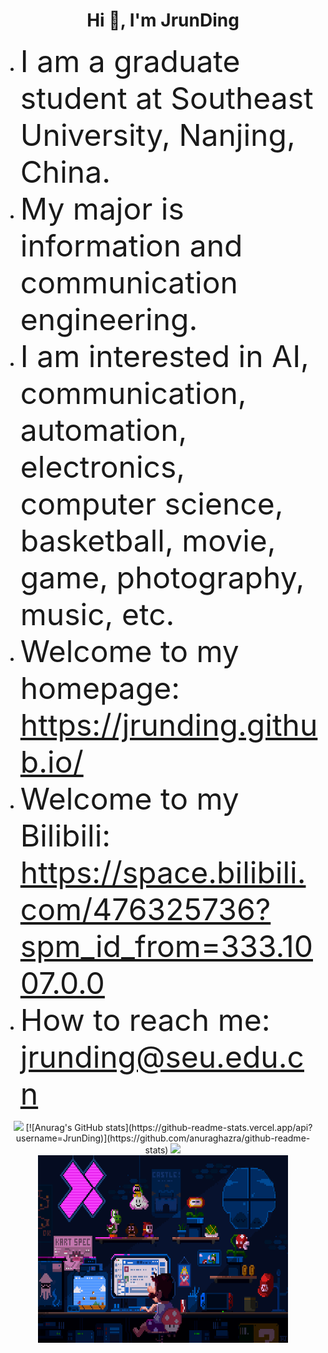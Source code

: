 <h1 align="center">Hi 👋, I'm JrunDing</h1>

- <font size=8>I am a graduate student at Southeast University, Nanjing, China.</font>
- <font size=8>My major is information and communication engineering.</font>
- <font size=8>I am interested in AI, communication, automation, electronics, computer science, basketball, movie, game, photography, music, etc.</font>
- <font size=8>Welcome to my homepage: https://jrunding.github.io/</font>
- <font size=8>Welcome to my Bilibili: https://space.bilibili.com/476325736?spm_id_from=333.1007.0.0</font>
- <font size=8>How to reach me: jrunding@seu.edu.cn</font>


<div align="center">
<span>  </span>
<img height="150px" src="https://github-readme-stats.vercel.app/api?username=JrunDing" /><span> 
[![Anurag's GitHub stats](https://github-readme-stats.vercel.app/api?username=JrunDing)](https://github.com/anuraghazra/github-readme-stats)
</span><img height="150px" src="https://github-readme-stats.vercel.app/api/top-langs/?username=JrunDing&layout=compact&langs_count=8" />
<span>  </span>
</div>

<div align=center> <img width="400" height="300" src="https://github.com/codeman008/codeman008/blob/main/225813708-98b745f2-7d22-48cf-9150-083f1b00d6c9.gif"/> </div>

